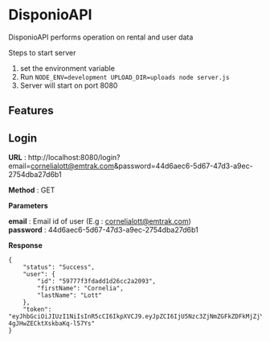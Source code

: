 DisponioAPI
==========

DisponioAPI performs operation on rental and user data

Steps to start server

1) set the environment variable
2) Run `NODE_ENV=development UPLOAD_DIR=uploads node server.js`
3) Server will start on port 8080

## Features

## Login

**URL** : http://localhost:8080/login?email=cornelialott@emtrak.com&password=44d6aec6-5d67-47d3-a9ec-2754dba27d6b1

**Method** : GET

**Parameters**

**email** : Email id of user (E.g : cornelialott@emtrak.com) <br/>
**password** : 44d6aec6-5d67-47d3-a9ec-2754dba27d6b1

**Response**
```
{
    "status": "Success",
    "user": {
        "id": "59777f3fdadd1d26cc2a2093",
        "firstName": "Cornelia",
        "lastName": "Lott"
    },
    "token": "eyJhbGciOiJIUzI1NiIsInR5cCI6IkpXVCJ9.eyJpZCI6IjU5Nzc3ZjNmZGFkZDFkMjZjYzJhMjA5MyIsImlhdCI6MTUxNzcyMTM3OSwiZXhwIjoxNTE3NzI4NTc5fQ.4ZxfHmra0Yhsqz2m1MG-4gJHwZECktXskbaKq-l57Ys"
}
```